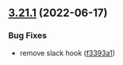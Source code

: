 ## [3.21.1](https://github.com/lyne-design-system/lyne-design-tokens/compare/v3.21.0...v3.21.1) (2022-06-17)

### Bug Fixes

- remove slack hook ([f3393a1](https://github.com/lyne-design-system/lyne-design-tokens/commit/f3393a1e2a7505db96d2fa4c0da60f04212315b5))
